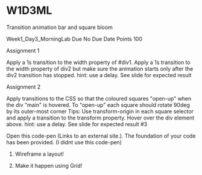 # W1D3ML
Transition animation bar and square bloom


Week1_Day3_MorningLab
Due No Due Date Points 100

Assignment 1

Apply a 1s transition to the width property of #div1. 
Apply a 1s transition to the width property of div2 but make sure the animation starts only after the div2 transition  has stopped. 
hint: use a delay. See slide for expected result

Assignment 2

Apply transitions to the CSS so that the coloured squares "open-up" when the div "main" is hovered. To "open-up" each square should rotate 90deg by its outer-most corner
Tips: Use transform-origin in each square selector and apply a transition to the transform property.
Hover over the div element above.
hint: use a delay. See slide for expected result
#3

Open this code-pen (Links to an external site.). The foundation of your code has been provided. 
(I didnt use this code-pen)
 

1. Wireframe a layout!

2. Make it happen using Grid!

 
